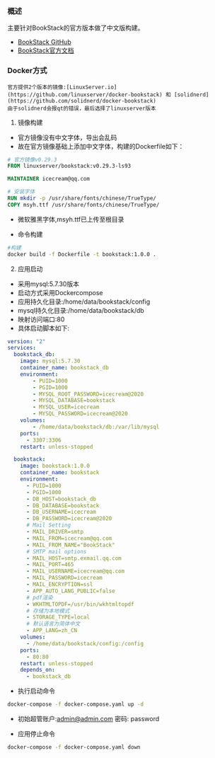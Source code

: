### 概述
   主要针对BookStack的官方版本做了中文版构建。
- [BookStack GitHub](https://github.com/BookStackApp/BookStack)
- [BookStack官方文档](https://www.bookstackapp.com/docs/)

### Docker方式
    官方提供2个版本的镜像:[LinuxServer.io](https://github.com/linuxserver/docker-bookstack) 和 [solidnerd](https://github.com/solidnerd/docker-bookstack)
    由于solidnerd会报qt的错误，最后选择了linuxserver版本
    
1. 镜像构建
- 官方镜像没有中文字体，导出会乱码
- 故在官方镜像基础上添加中文字体，构建的Dockerfile如下：
```dockerfile
# 官方镜像v0.29.3
FROM linuxserver/bookstack:v0.29.3-ls93

MAINTAINER icecream@qq.com

# 安装字体
RUN mkdir -p /usr/share/fonts/chinese/TrueType/ 
COPY msyh.ttf /usr/share/fonts/chinese/TrueType/
```
- 微软雅黑字体,msyh.ttf已上传至根目录

- 命令构建
```bash
#构建
docker build -f Dockerfile -t bookstack:1.0.0 .
```

2. 应用启动
- 采用mysql:5.7.30版本
- 启动方式采用Dockercompose
- 应用持久化目录:/home/data/bookstack/config
- mysql持久化目录:/home/data/bookstack/db
- 映射访问端口:80
- 具体启动脚本如下:
```yaml
version: "2"
services:
  bookstack_db:
    image: mysql:5.7.30
    container_name: bookstack_db
    environment:
        - PUID=1000
        - PGID=1000
        - MYSQL_ROOT_PASSWORD=icecream@2020
        - MYSQL_DATABASE=bookstack
        - MYSQL_USER=icecream
        - MYSQL_PASSWORD=icecream@2020
    volumes:
        - /home/data/bookstack/db:/var/lib/mysql
    ports:
      - 3307:3306
    restart: unless-stopped

  bookstack:
    image: bookstack:1.0.0
    container_name: bookstack
    environment:
      - PUID=1000
      - PGID=1000
      - DB_HOST=bookstack_db
      - DB_DATABASE=bookstack
      - DB_USERNAME=icecream
      - DB_PASSWORD=icecream@2020
      # Mail Setting
      - MAIL_DRIVER=smtp
      - MAIL_FROM=icecream@qq.com
      - MAIL_FROM_NAME="BookStack"
      # SMTP mail options
      - MAIL_HOST=smtp.exmail.qq.com
      - MAIL_PORT=465
      - MAIL_USERNAME=icecream@qq.com
      - MAIL_PASSWORD=icecream
      - MAIL_ENCRYPTION=ssl
      - APP_AUTO_LANG_PUBLIC=false
      # pdf渲染
      - WKHTMLTOPDF=/usr/bin/wkhtmltopdf
      # 存储为本地模式
      - STORAGE_TYPE=local
      # 默认语言为简体中文
      - APP_LANG=zh_CN
    volumes:
      - /home/data/bookstack/config:/config
    ports:
      - 80:80
    restart: unless-stopped
    depends_on:
      - bookstack_db
```

- 执行启动命令
```bash
docker-compose -f docker-compose.yaml up -d
```

- 初始超管账户:admin@admin.com  密码: password

- 应用停止命令
```bash
docker-compose -f docker-compose.yaml down
```
